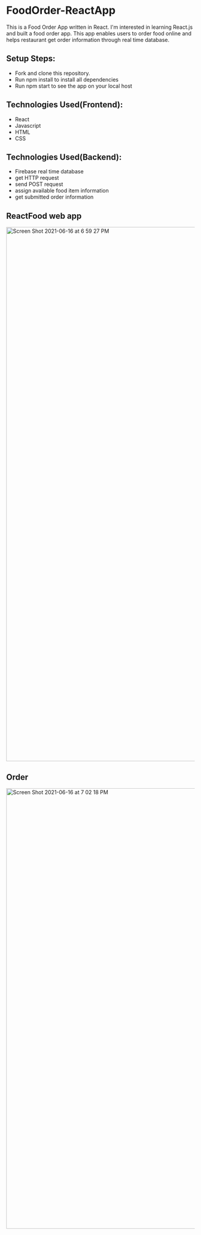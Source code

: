 # FoodOrder-ReactApp

This is a Food Order App written in React. I'm interested in learning React.js and built a food order app. This app enables users to order food online and helps restaurant get order information through real time database.  

## Setup Steps:
- Fork and clone this repository.
- Run npm install to install all dependencies
- Run npm start to see the app on your local host

## Technologies Used(Frontend): 
- React
- Javascript
- HTML
- CSS

## Technologies Used(Backend):
- Firebase real time database
- get HTTP request
- send POST request
- assign available food item information 
- get submitted order information

## ReactFood web app
<img width="1425" alt="Screen Shot 2021-06-16 at 6 59 27 PM" src="https://user-images.githubusercontent.com/53241017/122320088-884cf480-ced6-11eb-8440-706f62df54d2.png">


## Order 
<img width="1175" alt="Screen Shot 2021-06-16 at 7 02 18 PM" src="https://user-images.githubusercontent.com/53241017/122320124-9a2e9780-ced6-11eb-9148-ecd49e146625.png">
